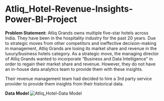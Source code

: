 # Atliq_Hotel-Revenue-Insights-Power-BI-Project

**Problem Statement:**
Atliq Grands owns multiple five-star hotels across India. They have been in the hospitality industry for the past 20 years. Due to strategic moves from other competitors and ineffective decision-making in management, Atliq Grands are losing its market share and revenue in the luxury/business hotels category. As a strategic move, the managing director of Atliq Grands wanted to incorporate “Business and Data Intelligence” in order to regain their market share and revenue. However, they do not have an in-house data analytics team to provide them with these insights.

Their revenue management team had decided to hire a 3rd party service provider to provide them insights from their historical data.

**Data Model**
![Atliq_Hotel-Data Model](https://github.com/Maryamfaisalz/Atliq_Hotel-Revenue-Insights-Power-BI-Project/assets/79410940/38e69d6f-b3b1-43ef-962c-eded12dc0b8e)
